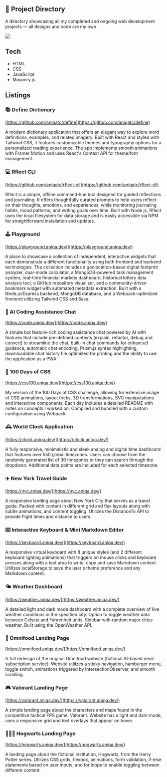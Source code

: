 ## 📒 Project Directory

A directory showcasing all my completed and ongoing web development projects — all designs and code are my own.

<a href="https://aniqa.dev"><img src="https://github.com/aniqatc/project-directory/blob/main/assets/og-img.png?raw=true" style="max-width:100%;"></a>

## Tech

- HTML
- CSS
- JavaScript
- Masonry.js

## Listings

### 📚 Define Dictionary

[https://github.com/aniqatc/define](https://github.com/aniqatc/define)

A modern dictionary application that offers an elegant way to explore word definitions,
examples, and related imagery. Built with React and styled with Tailwind CSS, it features
customizable themes and typography options for a personalized reading experience. The app
implements smooth animations with Framer Motion and uses React's Context API for
theme/font management.

### 💻 Rflect CLI

[https://github.com/aniqatc/rflect-cli](https://github.com/aniqatc/rflect-cli)

Rflect is a simple, offline command-line tool designed for guided reflections and journaling. It offers thoughtfully curated prompts to help users reflect on their thoughts, emotions, and experiences, while monitoring journaling habits, mood patterns, and writing goals over time. Built with Node.js, Rflect uses the local filesystem for data storage and is easily accessible via NPM for straightforward installation and updates.

### 🕹️ Playground

[https://playground.aniqa.dev/](https://playground.aniqa.dev/)

A place to showcase a collection of independent, interactive widgets that each demonstrate a different functionality using both frontend and backend technologies. The collection includes a geolocation-based digital footprint analyzer, dual-mode calculator, a MongoDB-powered task management system, real-time financial markets dashboard, historical lottery data analysis tool, a GitHub repository visualizer, and a community-driven bookmark widget with automated metadata extraction. Built with a Node.js/Express backend, MongoDB database, and a Webpack-optimized frontend utilizing Tailwind CSS and Sass.

### 🤖 AI Coding Assistance Chat

[https://code.aniqa.dev/](https://code.aniqa.dev/)

A simple but feature-rich coding assistance chat powered by AI with features that include pre-defined contexts (explain, refactor, debug and convert) to streamline the chat, built-in chat commands for enhanced guidance, automatic chat encoding, Prism.js syntax highlighting, downloadable chat history file optimized for printing and the ability to use the application as a PWA.

### 🎨 100 Days of CSS

[https://css100.aniqa.dev/](https://css100.aniqa.dev/)

My version of the 100 Days of CSS challenge, allowing for extensive usage of CSS animations, layout tricks, 3D transformations, SVG manipulations and interactive components. Each day includes a detailed README with notes on concepts I worked on. Compiled and bundled with a custom configuration using Webpack.

### 🕰️ World Clock Application

[https://clock.aniqa.dev/](https://clock.aniqa.dev/)

A fully responsive, minimalistic and sleek analog and digital time dashboard that features over 550 global timezones. Users can choose from the randomly generated list of 30 timezones or they can search through the dropdown. Additional data points are included for each selected timezone.

### ✈️ New York Travel Guide

[https://nyc.aniqa.dev/](https://nyc.aniqa.dev/)

A responsive landing page about New York City that serves as a travel guide. Packed with content in different grid and flex layouts along with subtle animations, and content toggling. Utilizes the DistanceTo API to provide flight times and distance to users.

### ⌨️ Interactive Keyboard & Mini Markdown Editor

[https://keyboard.aniqa.dev/](https://keyboard.aniqa.dev/)

A responsive virtual keyboard with 8 unique styles (and 2 different keyboard lighting animations) that triggers on mouse clicks and keyboard presses along with a text area to write, copy and save Markdown content. Utilizes localStorage to save the user's theme preference and any Markdown content.

### 🌤️ Weather Dashboard

[https://weather.aniqa.dev/](https://weather.aniqa.dev/)

A detailed light and dark mode dashboard with a complete overview of live weather conditions in the specified city. Option to toggle weather data between Celsius and Fahrenheit units. Sidebar with random major cities weather. Built using the OpenWeather API.

### 🥗 Omnifood Landing Page

[https://omnifood.aniqa.dev/](https://omnifood.aniqa.dev/)

A full redesign of the original Omnifood website (fictional AI-based meal subscription service). Website utilizes a sticky navigation, hamburger menu, toggle switch, animations triggered by IntersectionObserver, and smooth scrolling.

### 🎮 Valorant Landing Page

[https://valorant.aniqa.dev/](https://valorant.aniqa.dev/)

A simple landing page about the characters and maps found in the competitive tactical FPS game, Valorant. Website has a light and dark mode, uses a responsive grid and text overlays that appear on hover.

### 🧙🏻‍♀️ Hogwarts Landing Page

[https://hogwarts.aniqa.dev/](https://hogwarts.aniqa.dev/)

A landing page about the fictional institution, Hogwarts, from the Harry Potter series. Utilizes CSS grids, flexbox, animations, form validation, if-else statements based on user inputs, and for loops to enable toggling between different content.
